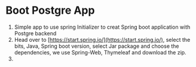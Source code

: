 # Boot Postgre App

1. Simple app to use spring Initializer to creat Spring boot application with Postgre backend
2. Head over to [https://start.spring.io/](https://start.spring.io/), select the bits, Java, Spring boot version, select Jar package and choose the dependencies, we use Spring-Web, Thymeleaf and download the zip. 
3. 
<!--stackedit_data:
eyJoaXN0b3J5IjpbLTE0NjM3MzI5ODksNzczOTI0NjIzLDIwNT
U2OTc2NTJdfQ==
-->